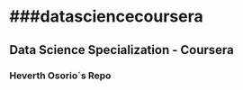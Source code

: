 ###datasciencecoursera
===================

## Data Science Specialization - Coursera
### Heverth Osorio´s Repo
